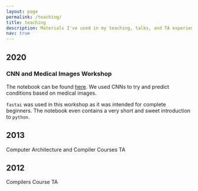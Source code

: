```yaml
---
layout: page
permalink: /teaching/
title: teaching
description: Materials I've used in my teaching, talks, and TA experience
nav: true
---
```


## 2020

### CNN and Medical Images Workshop

The notebook can be found [here](https://colab.research.google.com/drive/1GeKc5VsP_tmj5ZwyL6e-2TmrzdPpQXBI?usp=sharing). We used CNNs to try and predict conditions based on medical images.

`fastai` was used in this workshop as it was intended for complete beginners. The notebook even contains a very short and sweet introduction to `python`.

## 2013

Computer Architecture and Compiler Courses TA

## 2012

Compilers Course TA
